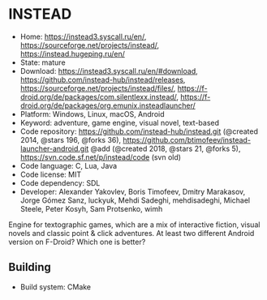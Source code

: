 # INSTEAD

- Home: https://instead3.syscall.ru/en/, https://sourceforge.net/projects/instead/, https://instead.hugeping.ru/en/
- State: mature
- Download: https://instead3.syscall.ru/en/#download, https://github.com/instead-hub/instead/releases, https://sourceforge.net/projects/instead/files/, https://f-droid.org/de/packages/com.silentlexx.instead/, https://f-droid.org/de/packages/org.emunix.insteadlauncher/
- Platform: Windows, Linux, macOS, Android
- Keyword: adventure, game engine, visual novel, text-based
- Code repository: https://github.com/instead-hub/instead.git (@created 2014, @stars 196, @forks 36), https://github.com/btimofeev/instead-launcher-android.git @add (@created 2018, @stars 21, @forks 5), https://svn.code.sf.net/p/instead/code (svn old)
- Code language: C, Lua, Java
- Code license: MIT
- Code dependency: SDL
- Developer: Alexander Yakovlev, Boris Timofeev, Dmitry Marakasov, Jorge Gómez Sanz, luckyuk, Mehdi Sadeghi, mehdisadeghi, Michael Steele, Peter Kosyh, Sam Protsenko, wimh

Engine for textographic games, which are a mix of interactive fiction, visual novels and classic point & click adventures.
At least two different Android version on F-Droid? Which one is better?

## Building

- Build system: CMake
